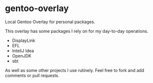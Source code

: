 # gentoo-overlay
Local Gentoo Overlay for personal packages.

This overlay has some packages I rely on for my day-to-day operations.

* DisplayLink
* EFL
* InteliJ Idea
* OpenJDK
* sbt

As well as some other projects I use rutinely. Feel free to fork and add comments or pull requests.
